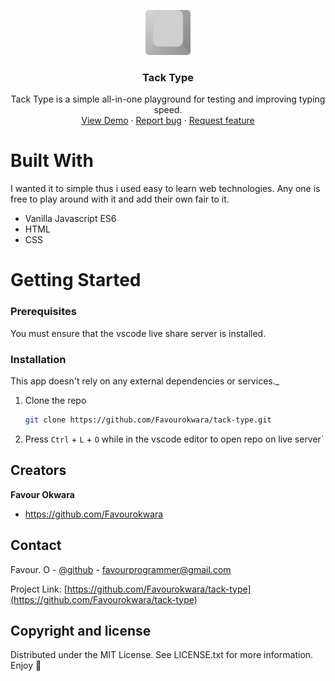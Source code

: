 <p align="center">
  <a href="https://example.com/">
    <img src="./resources/ico/logo.svg" alt="Logo" width=72 height=72>
  </a>

  <h3 align="center">Tack Type</h3>

  <p align="center">
    Tack Type is a simple all-in-one playground for testing and improving typing speed.
    <br>
    <a href="https://favourokwara.github.io/tack-type/">View Demo</a>
    ·
    <a href="https://reponame/issues/new?template=bug.md">Report bug</a>
    ·
    <a href="https://reponame/issues/new?template=feature.md&labels=feature">Request feature</a>
  </p>
</p>



# Built With

I wanted it to simple thus i used easy to learn web technologies. Any one is free to play around with it and add their own fair to it.  

- Vanilla Javascript ES6
- HTML
- CSS

<!-- GETTING STARTED -->
# Getting Started

### Prerequisites

You must ensure that the vscode live share server is installed.

### Installation

This app doesn't rely on any external dependencies or services._

1. Clone the repo
   ```sh
   git clone https://github.com/Favourokwara/tack-type.git
   ```
2. Press ```Ctrl```  + ```L``` + ```O``` while in the vscode editor to open repo on live server`


## Creators

**Favour Okwara**

- <https://github.com/Favourokwara>

## Contact

Favour. O - [@github](https://github.com/Favourokwara) - favourprogrammer@gmail.com

Project Link: [https://github.com/Favourokwara/tack-type](https://github.com/Favourokwara/tack-type)

## Copyright and license

Distributed under the MIT License. See LICENSE.txt for more information.
Enjoy :metal:
